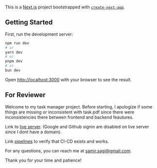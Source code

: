 This is a [Next.js](https://nextjs.org) project bootstrapped with [`create-next-app`](https://nextjs.org/docs/app/api-reference/cli/create-next-app).

## Getting Started

First, run the development server:

```bash
npm run dev
# or
yarn dev
# or
pnpm dev
# or
bun dev
```

Open [http://localhost:3000](http://localhost:3000) with your browser to see the result.

## For Reviewer

Welcome to my task manager project. Before starting, I apologize if some things are missing or inconsistent with task.pdf since there were inconsistencies there between frontend and backend feautures.

Link to [live server](http://64.226.121.96/login/). (Google and Github signin are disabled on live server since I dont have a domain).

Link [pipelines](https://github.com/SagiSan/task-manager-frontend/actions/workflows/ci-cd.yml) to verify that CI-CD exists and works.

For any questions, you can reach me at samir.sagi@gmail.com.

Thank you for your time and patience!
